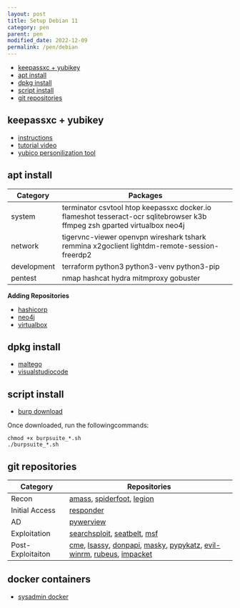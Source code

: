 ```yaml
---
layout: post
title: Setup Debian 11 
category: pen
parent: pen
modified_date: 2022-12-09
permalink: /pen/debian
---
```


<!-- vscode-markdown-toc -->
* [keepassxc + yubikey](#keepassxcyubikey)
* [apt install](#aptinstall)
* [dpkg install](#dpkginstall)
* [script install](#dpkginstall)
* [git repositories](#gitrepositories)

<!-- vscode-markdown-toc-config
	numbering=false
	autoSave=true
	/vscode-markdown-toc-config -->
<!-- /vscode-markdown-toc -->

## <a name='keepassxcyubikey'></a>keepassxc + yubikey

* [instructions](https://keepassxc.org/docs/#faq-yubikey-howto)
* [tutorial video](https://www.youtube.com/watch?v=r6Qe9Z-kOH0)
* [yubico personilization tool](https://www.yubico.com/support/download/yubikey-personalization-tools/)

## <a name='aptinstall'></a>apt install

| **Category**  |    **Packages**    |
|-----------------|------------------|
| system | terminator csvtool htop keepassxc docker.io flameshot  tesseract-ocr sqlitebrowser k3b ffmpeg zsh gparted virtualbox neo4j |
| network | tigervnc-viewer openvpn wireshark tshark remmina x2goclient lightdm-remote-session-freerdp2 |
| development | terraform python3 python3-venv python3-pip |
| pentest | nmap hashcat hydra mitmproxy gobuster |

**Adding Repositories**
* [hashicorp](https://developer.hashicorp.com/terraform/tutorials/aws-get-started/install-cli) 
* [neo4j](https://neo4j.com/docs/operations-manual/current/installation/linux/debian/)
* [virtualbox](https://www.virtualbox.org/wiki/Linux_Downloads)

## <a name='dpkginstall'></a>dpkg install 

* [maltego](https://www.maltego.com/downloads/)
* [visualstudiocode](https://code.visualstudio.com/Download)

## <a name='gitrepositories'></a>script install

* [burp download](https://portswigger.net/burp/releases/professional-community-2022-11-4?requestededition=community&requestedplatform=) 

Once downloaded, run the followingcommands:
```
chmod +x burpsuite_*.sh
./burpsuite_*.sh
```

## <a name='gitrepositories'></a>git repositories

| **Category**  |    **Repositories**    |
|-----------------|------------------|
| Recon | [amass](https://github.com/OWASP/Amass), [spiderfoot](https://github.com/smicallef/spiderfoot), [legion](https://github.com/GoVanguard/legion) |
| Initial Access | [responder](https://github.com/lgandx/Responder) |
| AD | [pywerview](https://github.com/the-useless-one/pywerview) |
| Exploitation | [searchsploit](https://gitlab.com/exploit-database/exploitdb), [seatbelt](https://github.com/GhostPack/Seatbelt), [msf](https://github.com/rapid7/metasploit-framework) |
| Post-Exploitaiton | [cme](https://github.com/Porchetta-Industries/CrackMapExec), [lsassy](https://github.com/Hackndo/lsassy), [donpapi](https://github.com/login-securite/DonPAPI), [masky](https://github.com/Z4kSec/Masky), [pypykatz](https://github.com/skelsec/pypykatz), [evil-winrm](https://github.com/Hackplayers/evil-winrm), [rubeus](https://github.com/GhostPack/Rubeus), [impacket](https://github.com/SecureAuthCorp/impacket) |

## <a name='gitrepositories'></a>docker containers

* [sysadmin docker](/sysadmin/sys-virt-docker-cli/)